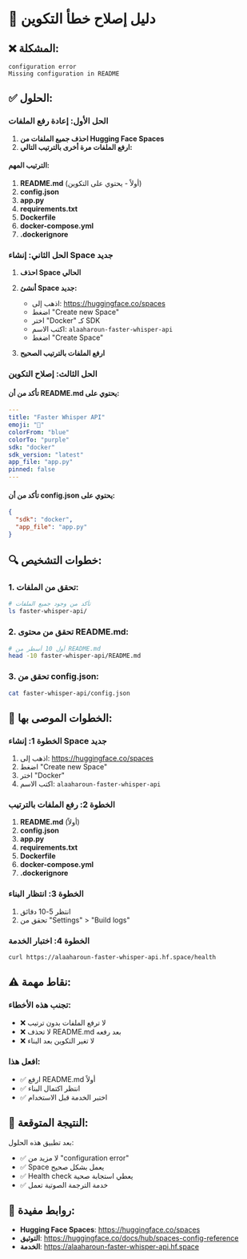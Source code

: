# 🔧 دليل إصلاح خطأ التكوين

## ❌ **المشكلة:**
```
configuration error
Missing configuration in README
```

## ✅ **الحلول:**

### **الحل الأول: إعادة رفع الملفات**

1. **احذف جميع الملفات من Hugging Face Spaces**
2. **ارفع الملفات مرة أخرى بالترتيب التالي:**

#### **الترتيب المهم:**
1. **README.md** (أولاً - يحتوي على التكوين)
2. **config.json**
3. **app.py**
4. **requirements.txt**
5. **Dockerfile**
6. **docker-compose.yml**
7. **.dockerignore**

### **الحل الثاني: إنشاء Space جديد**

1. **احذف Space الحالي**
2. **أنشئ Space جديد:**
   - اذهب إلى: https://huggingface.co/spaces
   - اضغط "Create new Space"
   - اختر "Docker" كـ SDK
   - اكتب الاسم: `alaaharoun-faster-whisper-api`
   - اضغط "Create Space"

3. **ارفع الملفات بالترتيب الصحيح**

### **الحل الثالث: إصلاح التكوين**

#### **تأكد من أن README.md يحتوي على:**
```yaml
---
title: "Faster Whisper API"
emoji: "🎤"
colorFrom: "blue"
colorTo: "purple"
sdk: "docker"
sdk_version: "latest"
app_file: "app.py"
pinned: false
---
```

#### **تأكد من أن config.json يحتوي على:**
```json
{
  "sdk": "docker",
  "app_file": "app.py"
}
```

## 🔍 **خطوات التشخيص:**

### 1. **تحقق من الملفات:**
```bash
# تأكد من وجود جميع الملفات
ls faster-whisper-api/
```

### 2. **تحقق من محتوى README.md:**
```bash
# أول 10 أسطر من README.md
head -10 faster-whisper-api/README.md
```

### 3. **تحقق من config.json:**
```bash
cat faster-whisper-api/config.json
```

## 🚀 **الخطوات الموصى بها:**

### **الخطوة 1: إنشاء Space جديد**
1. اذهب إلى: https://huggingface.co/spaces
2. اضغط "Create new Space"
3. اختر "Docker"
4. اكتب الاسم: `alaaharoun-faster-whisper-api`

### **الخطوة 2: رفع الملفات بالترتيب**
1. **README.md** (أولاً)
2. **config.json**
3. **app.py**
4. **requirements.txt**
5. **Dockerfile**
6. **docker-compose.yml**
7. **.dockerignore**

### **الخطوة 3: انتظار البناء**
1. انتظر 5-10 دقائق
2. تحقق من "Settings" > "Build logs"

### **الخطوة 4: اختبار الخدمة**
```bash
curl https://alaaharoun-faster-whisper-api.hf.space/health
```

## ⚠️ **نقاط مهمة:**

### **تجنب هذه الأخطاء:**
- ❌ لا ترفع الملفات بدون ترتيب
- ❌ لا تحذف README.md بعد رفعه
- ❌ لا تغير التكوين بعد البناء

### **افعل هذا:**
- ✅ ارفع README.md أولاً
- ✅ انتظر اكتمال البناء
- ✅ اختبر الخدمة قبل الاستخدام

## 🎯 **النتيجة المتوقعة:**

بعد تطبيق هذه الحلول:
- ✅ لا مزيد من "configuration error"
- ✅ Space يعمل بشكل صحيح
- ✅ Health check يعطي استجابة صحية
- ✅ خدمة الترجمة الصوتية تعمل

## 🔗 **روابط مفيدة:**

- **Hugging Face Spaces**: https://huggingface.co/spaces
- **التوثيق**: https://huggingface.co/docs/hub/spaces-config-reference
- **الخدمة**: https://alaaharoun-faster-whisper-api.hf.space 